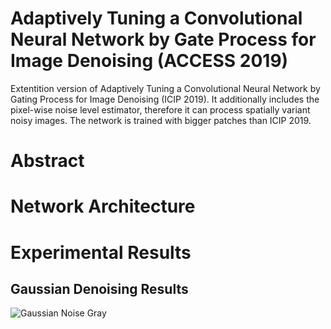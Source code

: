 # Adaptively Tuning a Convolutional Neural Network by Gate Process for Image Denoising (ACCESS 2019)
Extentition version of Adaptively Tuning a Convolutional Neural Network by Gating Process for Image Denoising (ICIP 2019).
It additionally includes the pixel-wise noise level estimator, therefore it can process spatially variant noisy images.
The network is trained with bigger patches than ICIP 2019.
# Abstract
# Network Architecture
# Experimental Results

## Gaussian Denoising Results
![Gaussian Noise Gray](https://github.com/terryoo/ATDNet/figs/figure_gaussian_gray.png)
